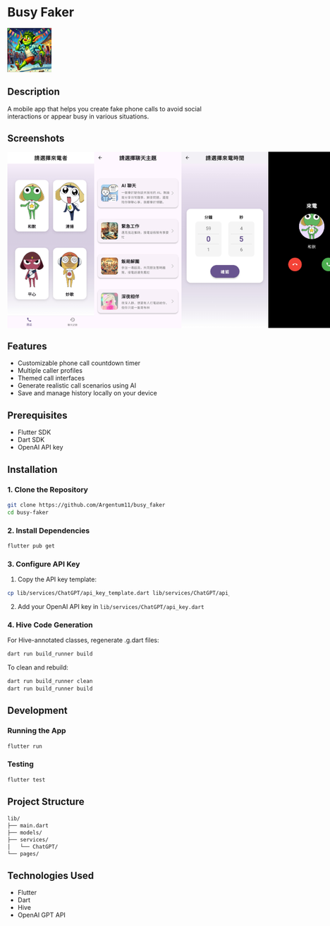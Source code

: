 # Busy Faker
<img src="assets/icons/app_icon.png" width="100" height="100" alt="App Icon">

## Description
A mobile app that helps you create fake phone calls to avoid social interactions or appear busy in various situations.

## Screenshots
<div style="display: flex; justify-content: space-between;">
  <img src=".github/readme_images/select_caller.jpg" width="200" height="400" alt="Caller Selection">
  <img src=".github/readme_images/select_theme.jpg" width="200" height="400" alt="Theme Selection">
  <img src=".github/readme_images/select_timer.jpg" width="200" height="400" alt="Timer Selection">
  <img src=".github/readme_images/phone_call.jpg" width="200" height="400" alt="Incoming Call">
  <img src=".github/readme_images/in_call.jpg" width="200" height="400" alt="In Call Screen">
  <img src=".github/readme_images/history.jpg" width="200" height="400" alt="Chat history">
  <img src=".github/readme_images/confirm_to_delete.jpg" width="200" height="400" alt="Confirm to delete chat history">
  <img src=".github/readme_images/history_deleted.jpg" width="200" height="400" alt="Chat history deleted">
</div>

## Features
- Customizable phone call countdown timer
- Multiple caller profiles
- Themed call interfaces
- Generate realistic call scenarios using AI
- Save and manage history locally on your device

## Prerequisites
- Flutter SDK
- Dart SDK
- OpenAI API key

## Installation

### 1. Clone the Repository
```bash
git clone https://github.com/Argentum11/busy_faker
cd busy-faker
```

### 2. Install Dependencies
```bash
flutter pub get
```

### 3. Configure API Key
1. Copy the API key template:
```bash
cp lib/services/ChatGPT/api_key_template.dart lib/services/ChatGPT/api_key.dart
```
2. Add your OpenAI API key in `lib/services/ChatGPT/api_key.dart`

### 4. Hive Code Generation
For Hive-annotated classes, regenerate .g.dart files:
```bash
dart run build_runner build
```

To clean and rebuild:
```bash
dart run build_runner clean
dart run build_runner build
```

## Development

### Running the App
```bash
flutter run
```

### Testing
```bash
flutter test
```

## Project Structure
```
lib/
├── main.dart
├── models/
├── services/
│   └── ChatGPT/
└── pages/
```

## Technologies Used
- Flutter
- Dart
- Hive
- OpenAI GPT API